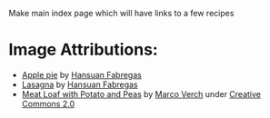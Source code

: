 Make main index page which will have links to a few recipes

# Image Attributions:
 - [Apple pie](https://pixabay.com/images/id-7519981/) by [Hansuan Fabregas](https://pixabay.com/users/hansuan_fabregas-2902307/)
 - [Lasagna](https://pixabay.com/images/id-7577748/) by [Hansuan Fabregas](https://pixabay.com/users/hansuan_fabregas-2902307/)
 - [Meat Loaf with Potato and Peas](https://foto.wuestenigel.com/meat-loaf-with-potato-and-peas/) by [Marco Verch](https://linktr.ee/wuestenigel) under [Creative Commons 2.0](https://creativecommons.org/licenses/by/2.0/)

